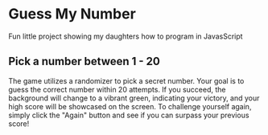 # Guess My Number

Fun little project showing my daughters how to program in JavasScript

## Pick a number between 1 - 20

The game utilizes a randomizer to pick a secret number. Your goal is to guess the correct number within 20 attempts. If you succeed, the background will change to a vibrant green, indicating your victory, and your high score will be showcased on the screen. To challenge yourself again, simply click the "Again" button and see if you can surpass your previous score!
